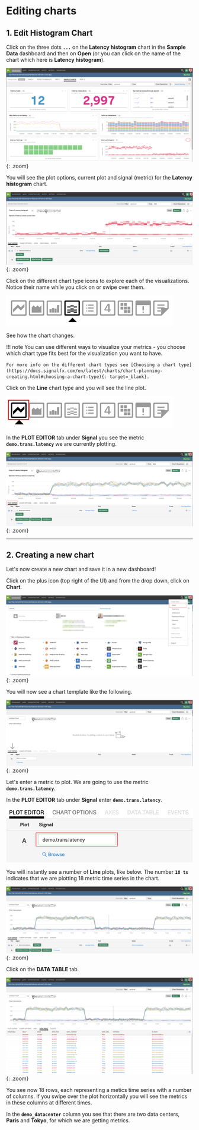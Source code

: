 # Editing charts

## 1. Edit Histogram Chart

Click on the three dots **`...`** on the **Latency histogram** chart in the **Sample Data** dashboard and then on **Open** (or you can click on the name of the chart which here is **Latency histogram**).

![Sample Data](../images/dashboards/M1-l1-3.png){: .zoom}

You will see the plot options, current plot and signal (metric) for the **Latency histogram** chart.

![Heatmap Chart](../images/dashboards/M1-l1-4.png){: .zoom}

Click on the different chart type icons to explore each of the visualizations. Notice their name while you click on or swipe over them.

![Chart Types](../images/dashboards/M1-l1-5.png)

See how the chart changes.

!!! note
    You can use different ways to visualize your metrics - you choose which chart type fits best for the visualization you want to have.

    For more info on the different chart types see [Choosing a chart type](https://docs.signalfx.com/en/latest/charts/chart-planning-creating.html#choosing-a-chart-type){: target=_blank}.

Click on the **Line** chart type and you will see the line plot.

![Line Chart](../images/dashboards/M1-l1-6.png)

In the **PLOT EDITOR** tab under **Signal** you see the metric **`demo.trans.latency`** we are currently plotting.

![Plot Editor](../images/dashboards/M1-l1-7.png){: .zoom}

---

## 2. Creating a new chart

Let's now create a new chart and save it in a new dashboard!

Click on the plus icon (top right of the UI) and from the drop down, click on **Chart**.

![Create new chart](../images/dashboards/M1-l1-8.png){: .zoom}

You will now see a chart template like the following.

![Empty Chart](../images/dashboards/M1-l1-9.png){: .zoom}

Let's enter a metric to plot. We are going to use the metric **`demo.trans.latency`**.

In the **PLOT EDITOR** tab under **Signal** enter **`demo.trans.latency`**.

![Signal](../images/dashboards/M1-l1-10.png)

You will instantly see a number of **Line** plots, like below. The number **`18 ts`** indicates that we are plotting 18 metric time series in the chart.

![Chart](../images/dashboards/M1-l1-11.png){: .zoom}

Click on the **DATA TABLE** tab.

![Data Table](../images/dashboards/M1-l1-12.png){: .zoom}

You see now 18 rows, each representing a metics time series with a number of columns. If you swipe over the plot horizontally you will see the metrics in these columns at different times.

In the **`demo_datacenter`** column you see that there are two data centers, **Paris** and **Tokyo**, for which we are getting metrics.
